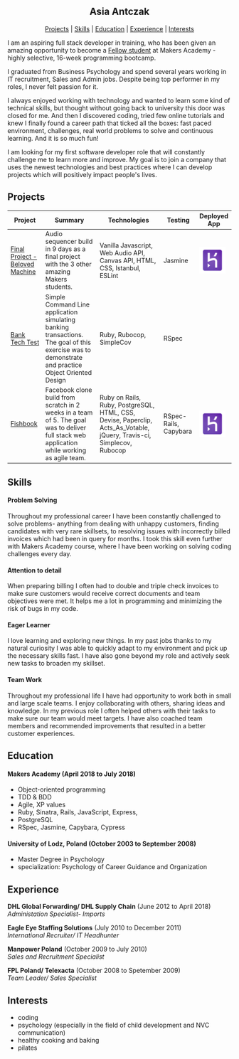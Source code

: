 <h2 align="center">Asia Antczak</h2>

<p align="center"> <a href='#projects'>Projects</a> | <a href='#skills'>Skills</a> | <a href='#education'>Education</a> | <a href='#experience'>Experience</a> |  <a href='#interests'>Interests</a> </p>

I am an aspiring full stack developer in training, who has been given an amazing opportunity to become a <a href="https://www.makersacademy.com/fellowship/">Fellow student</a> at Makers Academy - highly selective, 16-week programming bootcamp.

I graduated from Business Psychology and spend several years working in IT recruitment, Sales and Admin jobs. Despite being top performer in my roles, I never felt passion for it.

I always enjoyed working with technology and wanted to learn some kind of technical skills, but thought without going back to university this door was closed for me. And then I discovered coding, tried few online tutorials and knew I finally found a career path that ticked all the boxes: fast paced environment, challenges, real world problems to solve and continuous learning. And it is so much fun!

I am looking for my first software developer role that will constantly challenge me to learn more and improve.
My goal is to join a company that uses the newest technologies and best practices where I can develop projects which will positively impact people's lives.

## Projects

| Project              | Summary     | Technologies  | Testing | Deployed App |
| -------------------- |-------------| --------------|---------|--------------|
| [Final Project - Beloved Machine](https://github.com/MarkChanner/final-project) | Audio sequencer build in 9 days as a final project with the 3 other amazing Makers students. | Vanilla Javascript, Web Audio API, Canvas API, HTML, CSS, Istanbul, ESLint | Jasmine | <a href="https://stranger-synths.herokuapp.com/"><img src="logo/heroku.png" width="60" align="center"></a>
| [Bank Tech Test](https://github.com/asiaantczak/bank_tech_test)| Simple Command Line application simulating banking transactions. The goal of this exercise was to demonstrate and practice Object Oriented Design | Ruby, Rubocop, SimpleCov | RSpec |
| [Fishbook](https://github.com/revilo1882/acebook-rails-LAHWF)| Facebook clone build from scratch in 2 weeks in a team of 5. The goal was to deliver full stack web application while working as agile team. |  Ruby on Rails, Ruby, PostgreSQL, HTML, CSS, Devise, Paperclip, Acts_As_Votable, jQuery, Travis-ci, Simplecov, Rubocop | RSpec-Rails, Capybara | <a href="https://morning-everglades-97311.herokuapp.com/"><img src="logo/heroku.png" width="60" align="center"></a>


## Skills

#### Problem Solving

Throughout my professional career I have been constantly challenged to solve problems- anything from dealing with unhappy customers, finding candidates with very rare skillsets, to resolving issues with incorrectly billed invoices which had been in query for months. I took this skill even further with Makers Academy course, where I have been working on solving coding challenges every day.

#### Attention to detail

When preparing billing I often had to double and triple check invoices to make sure customers would receive correct documents and team objectives were met. It helps me a lot in programming and minimizing the risk of bugs in my code.

#### Eager Learner

I love learning and exploring new things. In my past jobs thanks to my natural curiosity I was able to quickly adapt to my environment and pick up the necessary skills fast. I have also gone beyond my role and actively seek new tasks to broaden my skillset.

#### Team Work

Throughout my professional life I have had opportunity to work both in small and large scale teams. I enjoy collaborating with others, sharing ideas and knowledge. In my previous role I often helped others with their tasks to make sure our team would meet targets. I have also coached team members and recommended improvements that resulted in a better customer experiences.

## Education

#### Makers Academy (April 2018 to July 2018)

- Object-oriented programming
- TDD & BDD
- Agile, XP values
- Ruby, Sinatra, Rails, JavaScript, Express,
- PostgreSQL
- RSpec, Jasmine, Capybara, Cypress

#### University of Lodz, Poland (October 2003 to September 2008)

- Master Degree in Psychology
- specialization: Psychology of Career Guidance and Organization

## Experience

**DHL Global Forwarding/ DHL Supply Chain** (June 2012 to April 2018)    
*Administation Specialist- Imports*  

**Eagle Eye Staffing Solutions** (July 2010 to December 2011)   
*International Recruiter/ IT Headhunter*  

**Manpower Poland** (October 2009 to July 2010)   
*Sales and Recruitment Specialist*  

**FPL Poland/ Telexacta** (October 2008 to Spetember 2009)   
*Team Leader/ Sales Specialist*  

## Interests

- coding
- psychology (especially in the field of child development and NVC communication)
- healthy cooking and baking
- pilates
